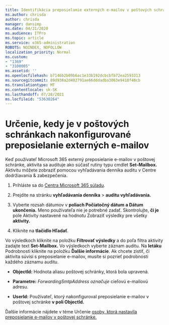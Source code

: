 ```yaml
---
title: Identifikácia preposielanie externých e-mailov v poštových schránkach v denníkoch auditu
ms.author: chrisda
author: chrisda
manager: dansimp
ms.date: 04/21/2020
ms.audience: ITPro
ms.topic: article
ms.service: o365-administration
ROBOTS: NOINDEX, NOFOLLOW
localization_priority: Normal
ms.custom:
- "1369"
- "3100005"
ms.assetid: ''
ms.openlocfilehash: b7146b2b09b6ac1e33b192dcbcbfb72ea2593313
ms.sourcegitcommit: 89d938a2d402791ae66dddadba3063e9418f48cb
ms.translationtype: MT
ms.contentlocale: sk-SK
ms.lasthandoff: 07/28/2021
ms.locfileid: "53630264"
---
```

# <a name="identify-when-external-email-forwarding-is-configured-on-mailboxes"></a>Určenie, kedy je v poštových schránkach nakonfigurované preposielanie externých e-mailov

Keď používateľ Microsoft 365 externý preposielanie e-mailov v poštovej schránke, aktivita sa audituje ako súčasť rutiny typu cmdlet **Set-Mailbox.** Aktivitu môžete zobraziť pomocou vyhľadávania denníka auditu v Centre dodržiavania & zabezpečenia.

1. Prihláste sa do [Centra Microsoft 365 súladu](https://protection.office.com/).

2. Prejdite na stránku **vyhľadávania denníka**  >  **auditu vyhľadávania.**

3. Vyberte rozsah dátumov v **poliach Počiatočný dátum** **a Dátum ukončenia.** Meno používateľa nie je potrebné zadať. Skontrolujte, **či je** pole Aktivity nastavené na hodnotu Zobraziť výsledky pre všetky **aktivity.**

4. Kliknite na **tlačidlo Hľadať**.

Vo výsledkoch kliknite na položku **Filtrovať výsledky** a do poľa filtra aktivity zadajte text **Set-Mailbox.** Vo výsledkoch vyberte záznam auditu. Na **letáku** Podrobnosti kliknite na položku **Ďalšie informácie**. Ak chcete zistiť, či aktivita súvisí s preposielanie e-mailov, musíte si pozrieť podrobnosti každého záznamu auditu.

- **ObjectId:** Hodnota aliasu poštovej schránky, ktorá bola upravená.

- **Parametre:** _ForwardingSmtpAddress označuje_ cieľovú e-mailovú adresu.

- **UserId:** Používateľ, ktorý nakonfiguroval preposielanie e-mailov v poštovej schránke **v poli ObjectId.**

Ďalšie informácie nájdete v téme Určenie [osoby, ktorá nastavila preposielanie e-mailov v poštovej schránke.](/microsoft-365/compliance/auditing-troubleshooting-scenarios#determine-who-set-up-email-forwarding-for-a-mailbox)
